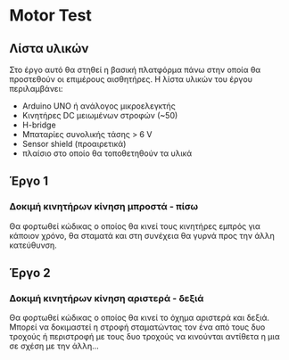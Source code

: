 # Motor Test

## Λίστα υλικών

Στο έργο αυτό θα στηθεί η βασική πλατφόρμα πάνω στην οποία θα προστεθούν οι επιμέρους αισθητήρες.
Η λίστα υλικών του έργου περιλαμβάνει:
* Arduino UNO ή ανάλογος μικροελεγκτής 
* Κινητήρες DC μειωμένων στροφών (~50)
* H-bridge 
* Μπαταρίες συνολικής τάσης > 6 V
* Sensor shield (προαιρετικά)
* πλαίσιο στο οποίο θα τοποθετηθούν τα υλικά

## Έργο 1

### Δοκιμή κινητήρων κίνηση μπροστά - πίσω

Θα φορτωθεί κώδικας ο οποίος θα κινεί τους κινητήρες εμπρός για κάποιον χρόνο, θα σταματά και στη συνέχεια θα γυρνά προς την άλλη κατεύθυνση.

## Έργο 2

### Δοκιμή κινητήρων κίνηση αριστερά - δεξιά

Θα φορτωθεί κώδικας ο οποίος θα κινεί το όχημα αριστερά και δεξιά. Μπορεί να δοκιμαστεί η στροφή σταματώντας τον ένα από τους δυο τροχούς ή περιστροφή με τους δυο τροχούς να κινούνται αντίθετα η μια σε σχέση με την άλλη...

